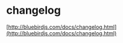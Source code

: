 # changelog

[http://bluebirdjs.com/docs/changelog.html](http://bluebirdjs.com/docs/changelog.html)

